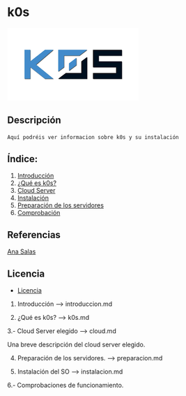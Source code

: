 # k0s
![logoLinux](https://github.com/anasalasro/k0s/blob/main/imagenes/k0s.png)
## Descripción
``` ruby
Aquí podréis ver informacion sobre k0s y su instalación
```
## Índice:
1. [ Introducción ](https://github.com/anasalasro/docker-portainer/blob/main/introduccion.md)  
2. [ ¿Qué es k0s? ](https://github.com/anasalasro/docker-portainer/blob/main/webpersonalizada.md)
3. [ Cloud Server ](https://github.com/anasalasro/docker-portainer/blob/main/paneldecontrol.md)  
4. [ Instalación ](https://github.com/anasalasro/docker-portainer/blob/main/instalacion.md)  
5. [ Preparación de los servidores ](https://github.com/anasalasro/docker-portainer/blob/main/conclusion.md)
6. [ Comprobación ](https://github.com/anasalasro/docker-portainer/blob/main/conclusion.md)
## Referencias
[Ana Salas](fprodrigocaro.org)
## Licencia
- [Licencia](https://github.com/anasalasro/docker-portainer/blob/main/imagenes/by-sa.png) 

1. Introducción --> introduccion.md

2. ¿Qué es k0s?  --> k0s.md

3.- Cloud Server elegido --> cloud.md

Una breve descripción del cloud server elegido.

4. Preparación de los servidores. --> preparacion.md

5. Instalación del SO --> instalacion.md

6.- Comprobaciones de funcionamiento.

